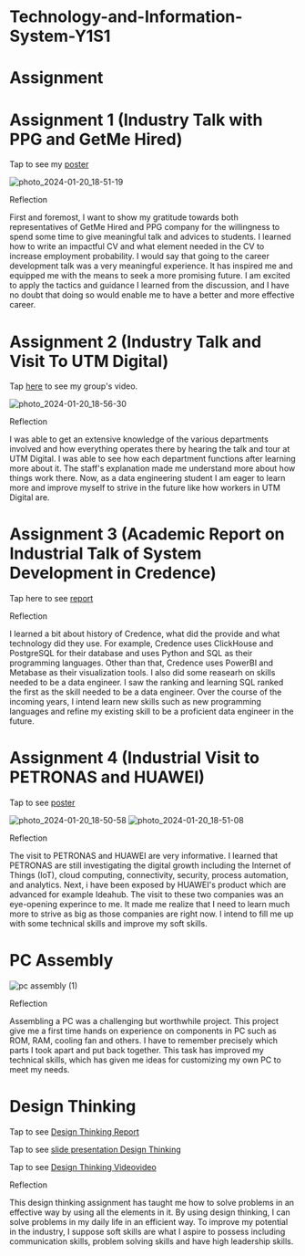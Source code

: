 # Technology-and-Information-System-Y1S1

# Assignment
# Assignment 1 (Industry Talk with PPG and GetMe Hired)

Tap to see my [poster](https://github.com/Gonjengg/Technology-and-Information-System-Y1S1/blob/main/Poster%20Career%20Development.png)


![photo_2024-01-20_18-51-19](https://github.com/Gonjengg/Technology-and-Information-System-Y1S1/assets/148249930/4d10d3cb-abfa-405a-8ebc-16e7ea5c4c35)


Reflection

First and foremost, I want to show my gratitude towards both representatives of GetMe Hired and PPG company for the willingness to spend some time to give meaningful talk and advices to students. I learned how to write an impactful CV and what element needed in the CV to increase employment probability. I would say that going to the career development talk was a very meaningful experience. It has inspired me and equipped me with the means to seek a more promising future. I am excited to apply the tactics and guidance I learned from the discussion, and I have no doubt that doing so would enable me to have a better and more effective career.

# Assignment 2 (Industry Talk and Visit To UTM Digital)

Tap [here](https://drive.google.com/file/d/1gj3ZSjccht-sYQGOkYyKt3p3-2K8n4Fp/view?usp=drivesdk) to see my group's video.


![photo_2024-01-20_18-56-30](https://github.com/Gonjengg/Technology-and-Information-System-Y1S1/assets/148249930/49dac2d5-2225-443c-bee3-f23554ed2203)




Reflection

I was able to get an extensive knowledge of the various departments involved and how everything operates there by hearing the talk and tour at UTM Digital. I was able to see how each department functions after learning more about it. The staff's explanation made me understand more about how things work there. Now, as a data engineering student I am eager to learn more and improve myself to strive in the future like how workers in UTM Digital are. 

# Assignment 3 (Academic Report on Industrial Talk of System Development in Credence)

Tap here to see [report](https://github.com/Gonjengg/Technology-and-Information-System-Y1S1/blob/main/INDUSTRY%20TALK%20GROUP%205%20(1).pdf)

Reflection 

I learned a bit about history of Credence, what did the provide and what technology did they use. For example, Credence uses ClickHouse and PostgreSQL for their database and uses Python and SQL as their programming languages. Other than that, Credence uses PowerBI and Metabase as their visualization tools. I also did some reasearh on skills needed to be a data engineer. I saw the ranking and learning SQL ranked the first as the skill needed to be a data engineer. Over the course of the incoming years, I intend learn new skills such as new programming languages and refine my existing skill to be a proficient data engineer in the future. 

# Assignment 4 (Industrial Visit to PETRONAS and HUAWEI)

Tap to see [poster](https://github.com/Gonjengg/Technology-and-Information-System-Y1S1/blob/main/Newsletter%20(1).pdf)


![photo_2024-01-20_18-50-58](https://github.com/Gonjengg/Technology-and-Information-System-Y1S1/assets/148249930/4d4164d3-f823-4e38-a292-8d0cd3e1e853)
![photo_2024-01-20_18-51-08](https://github.com/Gonjengg/Technology-and-Information-System-Y1S1/assets/148249930/7b735fa7-1c65-4177-8a99-6d61c7c4ac82)






Reflection

The visit to PETRONAS and HUAWEI are very informative. I learned that PETRONAS are still investigating the digital growth including the Internet of Things (IoT), cloud computing, connectivity, security, process automation, and analytics. Next, i have been exposed by HUAWEI's product which are advanced for example Ideahub. The visit to these two companies was an eye-opening experince to me. It made me realize that I need to learn much more to strive as big as those companies are right now. I intend to fill me up with some technical skills and improve my soft skills.

# PC Assembly

![pc assembly (1)](https://github.com/Gonjengg/Technology-and-Information-System-Y1S1/assets/148249930/9902666e-e1c7-4267-81ce-9abf869d04cd)



Reflection

Assembling a PC was a challenging but worthwhile project. This project give me a first time hands on experience on components in PC such as ROM, RAM, cooling fan and others. I have to remember precisely which parts I took apart and put back together. This task has improved my technical skills, which has given me ideas for customizing my own PC to meet my needs.

# Design Thinking

Tap to see [Design Thinking Report](https://github.com/Gonjengg/Technology-and-Information-System-Y1S1/blob/main/DESIGN%20THINKING%20GROUP%205.pdf)

Tap to see [slide presentation Design Thinking](https://www.canva.com/design/DAF3MP7odhY/i0m8S_OGDjk_skl7edy_eg/edit?utm_content=DAF3MP7odhY&utm_campaign=designshare&utm_medium=link2&utm_source=sharebutton) 

Tap to see [Design Thinking Videovideo](https://youtu.be/Z6f8uyXInJ4?si=Mmpvk1Qlo9jVPmkG)

Reflection

This design thinking assignment has taught me how to solve problems in an effective way by using all the elements in it. By using design thinking, I can solve problems in my daily life in an efficient way. To improve my potential in the industry, I suppose soft skills are what I aspire to possess including communication skills, problem solving skills and have high leadership skills.




